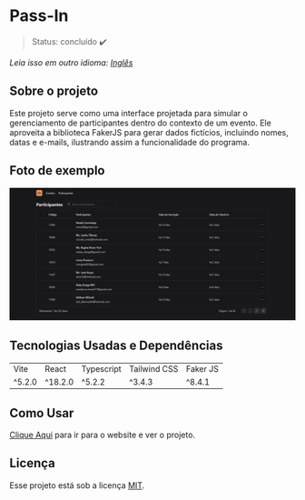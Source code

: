 # Pass-In

> Status: concluído ✔️

_Leia isso em outro idioma:_
[_Inglês_](./../README.md)

## Sobre o projeto

Este projeto serve como uma interface projetada para simular o gerenciamento de participantes dentro do contexto de um evento. Ele aproveita a biblioteca FakerJS para gerar dados fictícios, incluindo nomes, datas e e-mails, ilustrando assim a funcionalidade do programa.

## Foto de exemplo

<img src="./../src/assets/readme-photo.png"/>

## Tecnologias Usadas e Dependências

<table>
  <tr>
    <td>Vite</td>
    <td>React</td>
    <td>Typescript</td>
    <td>Tailwind CSS</td>
    <td>Faker JS</td>
  </tr>
  <tr>
    <td>^5.2.0</td>
    <td>^18.2.0</td>
    <td>^5.2.2</td>
    <td>^3.4.3</td>
    <td>^8.4.1</td>
  </tr>
</table>

## Como Usar

[Clique Aqui](https://eriksgda.github.io/Pass-In/) para ir para o website e ver o projeto.

## Licença

Esse projeto está sob a licença [MIT](./../LICENSE).
